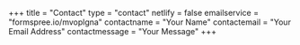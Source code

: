 +++
title = "Contact"
type = "contact"
netlify = false
emailservice = "formspree.io/mvoplgna"
contactname = "Your Name"
contactemail = "Your Email Address"
contactmessage = "Your Message"
+++
